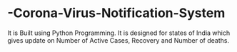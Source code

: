 # -Corona-Virus-Notification-System
It is Built using Python Programming. It is designed for states of India which gives update on Number of Active Cases, Recovery and Number of deaths.

